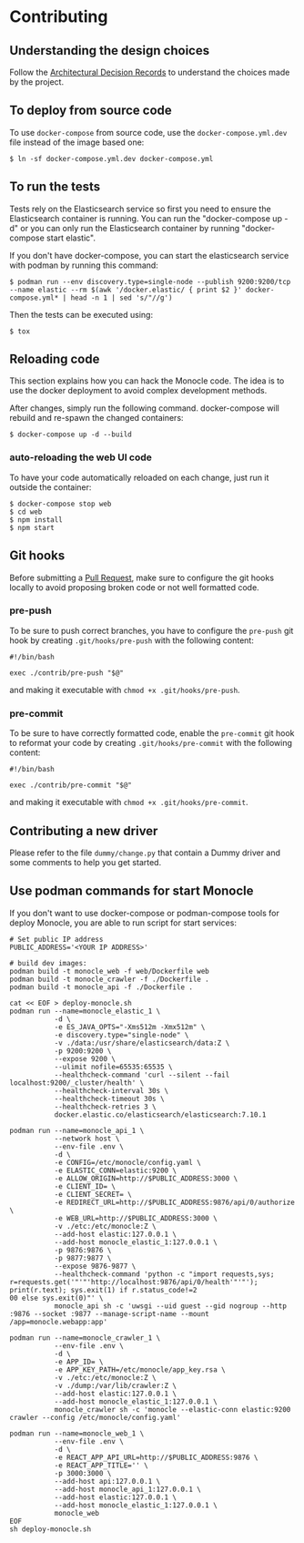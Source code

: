 # Contributing

## Understanding the design choices

Follow the [Architectural Decision Records](doc/adr/index.md) to
understand the choices made by the project.

## To deploy from source code

To use `docker-compose` from source code, use the
`docker-compose.yml.dev` file instead of the image based one:

```ShellSession
$ ln -sf docker-compose.yml.dev docker-compose.yml
```

## To run the tests

Tests rely on the Elasticsearch service so first you need to ensure the Elasticsearch container is running.
You can run the "docker-compose up -d" or you can only run the Elasticsearch container by running "docker-compose start elastic".

If you don't have docker-compose, you can start the elasticsearch service with podman by running this command:

```ShellSession
$ podman run --env discovery.type=single-node --publish 9200:9200/tcp --name elastic --rm $(awk '/docker.elastic/ { print $2 }' docker-compose.yml* | head -n 1 | sed 's/"//g')
```

Then the tests can be executed using:

```ShellSession
$ tox
```

## Reloading code

This section explains how you can hack the Monocle code. The idea is to use
the docker deployment to avoid complex development methods.

After changes, simply run the following command. docker-compose will
rebuild and re-spawn the changed containers:

```ShellSession
$ docker-compose up -d --build
```

### auto-reloading the web UI code

To have your code automatically reloaded on each change, just run it
outside the container:

```ShellSession
$ docker-compose stop web
$ cd web
$ npm install
$ npm start
```

## Git hooks

Before submitting a [Pull Request](https://help.github.com/en/github/collaborating-with-issues-and-pull-requests/creating-a-pull-request-from-a-fork),
make sure to configure the git hooks locally to avoid proposing broken code
or not well formatted code.

### pre-push

To be sure to push correct branches, you have to configure the
`pre-push` git hook by creating `.git/hooks/pre-push` with the
following content:

```Shell
#!/bin/bash

exec ./contrib/pre-push "$@"
```

and making it executable with `chmod +x .git/hooks/pre-push`.

### pre-commit

To be sure to have correctly formatted code, enable the `pre-commit`
git hook to reformat your code by creating `.git/hooks/pre-commit`
with the following content:

```Shell
#!/bin/bash

exec ./contrib/pre-commit "$@"
```

and making it executable with `chmod +x .git/hooks/pre-commit`.

## Contributing a new driver

Please refer to the file `dummy/change.py` that contain a Dummy driver and
some comments to help you get started.

## Use podman commands for start Monocle

If you don't want to use docker-compose or podman-compose tools for
deploy Monocle, you are able to run script for start services:

```Shell
# Set public IP address
PUBLIC_ADDRESS='<YOUR IP ADDRESS>'

# build dev images:
podman build -t monocle_web -f web/Dockerfile web
podman build -t monocle_crawler -f ./Dockerfile .
podman build -t monocle_api -f ./Dockerfile .

cat << EOF > deploy-monocle.sh
podman run --name=monocle_elastic_1 \
           -d \
           -e ES_JAVA_OPTS="-Xms512m -Xmx512m" \
           -e discovery.type="single-node" \
           -v ./data:/usr/share/elasticsearch/data:Z \
           -p 9200:9200 \
           --expose 9200 \
           --ulimit nofile=65535:65535 \
           --healthcheck-command 'curl --silent --fail localhost:9200/_cluster/health' \
           --healthcheck-interval 30s \
           --healthcheck-timeout 30s \
           --healthcheck-retries 3 \
           docker.elastic.co/elasticsearch/elasticsearch:7.10.1

podman run --name=monocle_api_1 \
           --network host \
           --env-file .env \
           -d \
           -e CONFIG=/etc/monocle/config.yaml \
           -e ELASTIC_CONN=elastic:9200 \
           -e ALLOW_ORIGIN=http://$PUBLIC_ADDRESS:3000 \
           -e CLIENT_ID= \
           -e CLIENT_SECRET= \
           -e REDIRECT_URL=http://$PUBLIC_ADDRESS:9876/api/0/authorize \
           -e WEB_URL=http://$PUBLIC_ADDRESS:3000 \
           -v ./etc:/etc/monocle:Z \
           --add-host elastic:127.0.0.1 \
           --add-host monocle_elastic_1:127.0.0.1 \
           -p 9876:9876 \
           -p 9877:9877 \
           --expose 9876-9877 \
           --healthcheck-command 'python -c "import requests,sys; r=requests.get('"'"'http://localhost:9876/api/0/health'"'"'); print(r.text); sys.exit(1) if r.status_code!=2
00 else sys.exit(0)"' \
           monocle_api sh -c 'uwsgi --uid guest --gid nogroup --http :9876 --socket :9877 --manage-script-name --mount /app=monocle.webapp:app'

podman run --name=monocle_crawler_1 \
           --env-file .env \
           -d \
           -e APP_ID= \
           -e APP_KEY_PATH=/etc/monocle/app_key.rsa \
           -v ./etc:/etc/monocle:Z \
           -v ./dump:/var/lib/crawler:Z \
           --add-host elastic:127.0.0.1 \
           --add-host monocle_elastic_1:127.0.0.1 \
           monocle_crawler sh -c 'monocle --elastic-conn elastic:9200 crawler --config /etc/monocle/config.yaml'

podman run --name=monocle_web_1 \
           --env-file .env \
           -d \
           -e REACT_APP_API_URL=http://$PUBLIC_ADDRESS:9876 \
           -e REACT_APP_TITLE='' \
           -p 3000:3000 \
           --add-host api:127.0.0.1 \
           --add-host monocle_api_1:127.0.0.1 \
           --add-host elastic:127.0.0.1 \
           --add-host monocle_elastic_1:127.0.0.1 \
           monocle_web
EOF
sh deploy-monocle.sh
```
